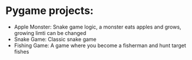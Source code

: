 # Pygame projects:
- Apple Monster: Snake game logic, a monster eats apples and grows, growing limti can be changed
- Snake Game: Classic snake game
- Fishing Game: A game where you become a fisherman and hunt target fishes

